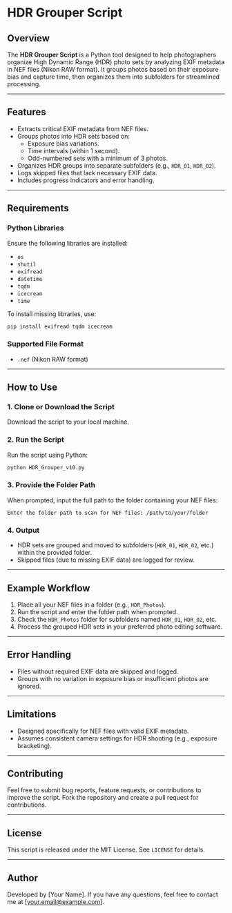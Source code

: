 # HDR Grouper Script

## Overview
The **HDR Grouper Script** is a Python tool designed to help photographers organize High Dynamic Range (HDR) photo sets by analyzing EXIF metadata in NEF files (Nikon RAW format). It groups photos based on their exposure bias and capture time, then organizes them into subfolders for streamlined processing.

---

## Features
- Extracts critical EXIF metadata from NEF files.
- Groups photos into HDR sets based on:
  - Exposure bias variations.
  - Time intervals (within 1 second).
  - Odd-numbered sets with a minimum of 3 photos.
- Organizes HDR groups into separate subfolders (e.g., `HDR_01`, `HDR_02`).
- Logs skipped files that lack necessary EXIF data.
- Includes progress indicators and error handling.

---

## Requirements

### Python Libraries
Ensure the following libraries are installed:
- `os`
- `shutil`
- `exifread`
- `datetime`
- `tqdm`
- `icecream`
- `time`

To install missing libraries, use:
```bash
pip install exifread tqdm icecream
```

### Supported File Format
- `.nef` (Nikon RAW format)

---

## How to Use

### 1. Clone or Download the Script
Download the script to your local machine.

### 2. Run the Script
Run the script using Python:
```bash
python HDR_Grouper_v10.py
```

### 3. Provide the Folder Path
When prompted, input the full path to the folder containing your NEF files:
```
Enter the folder path to scan for NEF files: /path/to/your/folder
```

### 4. Output
- HDR sets are grouped and moved to subfolders (`HDR_01`, `HDR_02`, etc.) within the provided folder.
- Skipped files (due to missing EXIF data) are logged for review.

---

## Example Workflow
1. Place all your NEF files in a folder (e.g., `HDR_Photos`).
2. Run the script and enter the folder path when prompted.
3. Check the `HDR_Photos` folder for subfolders named `HDR_01`, `HDR_02`, etc.
4. Process the grouped HDR sets in your preferred photo editing software.

---

## Error Handling
- Files without required EXIF data are skipped and logged.
- Groups with no variation in exposure bias or insufficient photos are ignored.

---

## Limitations
- Designed specifically for NEF files with valid EXIF metadata.
- Assumes consistent camera settings for HDR shooting (e.g., exposure bracketing).

---

## Contributing
Feel free to submit bug reports, feature requests, or contributions to improve the script. Fork the repository and create a pull request for contributions.

---

## License
This script is released under the MIT License. See `LICENSE` for details.

---

## Author
Developed by [Your Name]. If you have any questions, feel free to contact me at [your.email@example.com].

